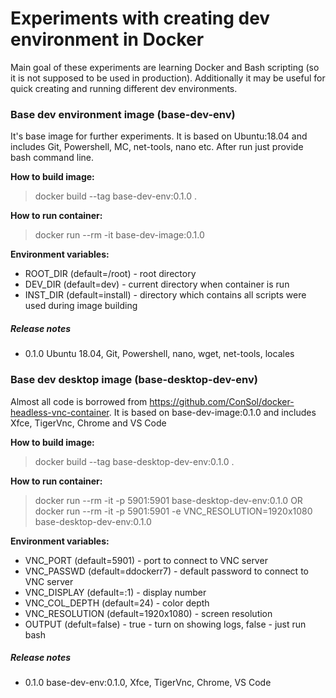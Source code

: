 # Experiments with creating dev environment in Docker 
Main goal of these experiments are learning Docker and Bash scripting (so it is not supposed to be used in production). Additionally it may be useful for quick creating and running different dev environments. 

### Base dev environment image (base-dev-env)
It's base image for further experiments. It is based on Ubuntu:18.04 and includes Git, Powershell, MC, net-tools, nano etc. After run just provide bash command line. 

**How to build image:** 
> docker build --tag base-dev-env:0.1.0 .

**How to run container:** 
> docker run --rm -it base-dev-image:0.1.0  

**Environment variables:**
- ROOT_DIR (default=/root) - root directory
- DEV_DIR (default=dev) - current directory when container is run
- INST_DIR (default=install) - directory which contains all scripts were used during image building

##### Release notes
- 0.1.0 Ubuntu 18.04, Git, Powershell, nano, wget, net-tools, locales


### Base dev desktop image (base-desktop-dev-env)
Almost all code is borrowed from https://github.com/ConSol/docker-headless-vnc-container. It is based on base-dev-image:0.1.0  and includes Xfce, TigerVnc, Chrome and VS Code

**How to build image:** 
> docker build --tag base-desktop-dev-env:0.1.0 .

**How to run container:** 
> docker run --rm  -it -p 5901:5901 base-desktop-dev-env:0.1.0
OR
docker run --rm  -it -p 5901:5901 -e VNC_RESOLUTION=1920x1080 base-desktop-dev-env:0.1.0

**Environment variables:**
- VNC_PORT (default=5901) - port to connect to VNC server
- VNC_PASSWD (default=ddockerr7) - default password to connect to VNC server
- VNC_DISPLAY (default=:1) - display number
- VNC_COL_DEPTH (default=24) - color depth 
- VNC_RESOLUTION (default=1920x1080) - screen resolution
- OUTPUT (defult=false) - true - turn on showing logs, false - just run bash

##### Release notes
- 0.1.0 base-dev-env:0.1.0, Xfce, TigerVnc, Chrome, VS Code